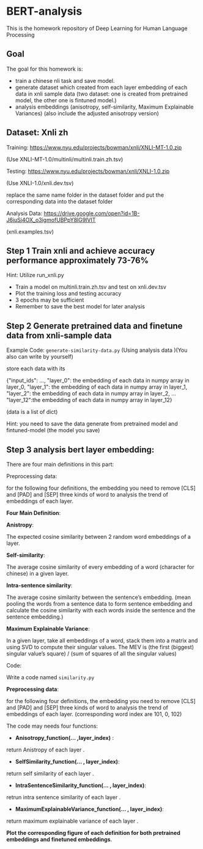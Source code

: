# BERT-analysis
This is the homework repository of Deep Learning for Human Language Processing 
## Goal
The goal for this homework is:
* train a chinese nli task and save model.
* generate dataset which created from each layer embedding of each data in xnli sample data (two dataset: one is created from pretrained model, the other one is fintuned model.)
* analysis embeddings (anisotropy, self-similarity, Maximum Explainable Variances) (also include the adjusted anisotropy version)

## Dataset: Xnli zh
Training:  https://www.nyu.edu/projects/bowman/xnli/XNLI-MT-1.0.zip  

(Use XNLI-MT-1.0/multinli/multinli.train.zh.tsv)

Testing:  https://www.nyu.edu/projects/bowman/xnli/XNLI-1.0.zip 

(Use XNLI-1.0/xnli.dev.tsv)

replace the same name folder in the dataset folder and put the corresponding data  into the dataset folder

Analysis Data: https://drive.google.com/open?id=1B-J6iuSj4OX_o3igmofUBPpY8lG9IVIT 

(xnli.examples.tsv)


## Step 1 Train xnli and achieve accuracy performance approximately 73-76%
Hint: Utilize run_xnli.py

* Train a model on multinli.train.zh.tsv and test on xnli.dev.tsv
* Plot the training loss and testing accuracy 
* 3 epochs may be sufficient
* Remember to save the best model for later analysis

## Step 2 Generate pretrained data and finetune data from xnli-sample data
Example Code: `generate-similarity-data.py` (Using analysis data )(You also can write by yourself)

store each data with its 

{"input_ids": ..., "layer_0": the embedding of each data in numpy array in layer_0, "layer_1": the embedding of each data in numpy array in layer_1, "layer_2": the embedding of each data in numpy array in layer_2, ... "layer_12":the embedding of each data in numpy array in layer_12}

(data is a list of dict)

Hint: you need to save the data generate from pretrained model and fintuned-model (the model you save)

## Step 3 analysis bert layer embedding:

There are four main definitions in this part:

Preprocessing data: 

for the following four definitions, the embedding you need to remove [CLS] and [PAD] and [SEP] three kinds of word to analysis the trend of embeddings of each layer.

**Four Main Definition**:

  **Anistropy**:  
  
  The expected cosine similarity between 2 random word embeddings of a layer.
  
  **Self-similarity**:  
  
  The average cosine similarity of every embedding of a word (character for chinese) in a given layer.
  
  **Intra-sentence similarity**: 
  
  The average cosine similarity between the sentence’s embedding. (mean pooling the words from a sentence data to form sentence embedding and calculate the cosine similarity with each words inside the sentence and the sentence embedding.)
  
  **Maximum Explainable Variance**: 
  
  In a given layer, take all embeddings of a word, stack them into a matrix and using SVD to compute their singular values. The MEV is (the first (biggest) singular value’s square) / (sum of squares of all the singular values)
 
Code:
  
  Write a code named `similarity.py`
  
  **Preprocessing data**: 
  
  for the following four definitions, the embedding you need to remove [CLS] and [PAD] and [SEP] three kinds of word to analysis the trend of embeddings of each layer. (corresponding word index are 101, 0, 102)
  
  The code may needs four functions:
  
  * **Anisotropy_function(... ,layer_index)** : 
  
  return Anistropy of each layer .
  
  * **SelfSimilarity_function(... , layer_index)**: 
  
  return self similarity of each layer . 
  
  * **IntraSentenceSimilarity_function(... , layer_index)**: 
  
  retrun intra sentence similarity of each layer . 
  
  * **MaximumExplainableVariance_function(... , layer_index)**: 
  
  return maximum explainable variance of each layer .
  
  **Plot the corresponding figure of each definition for both pretrained embeddings and finetuned embeddings**.
  
  
  


  

